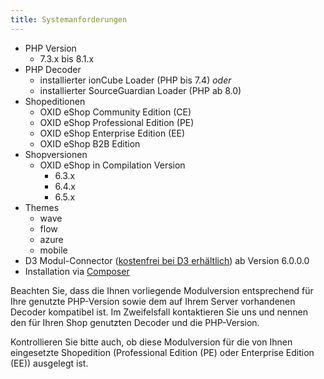```yaml
---
title: Systemanforderungen
---
```


* PHP Version
    * 7.3.x bis 8.1.x
* PHP Decoder
    * installierter ionCube Loader (PHP bis 7.4) *oder*
    * installierter SourceGuardian Loader (PHP ab 8.0)
* Shopeditionen
    * OXID eShop Community Edition (CE)
    * OXID eShop Professional Edition (PE)
    * OXID eShop Enterprise Edition (EE)
    * OXID eShop B2B Edition
* Shopversionen
    * OXID eShop in Compilation Version 
        * 6.3.x
        * 6.4.x
        * 6.5.x
* Themes
    * wave
    * flow
    * azure
    * mobile
* D3 Modul-Connector ([kostenfrei bei D3 erhältlich](https://www.oxidmodule.com/connector/)) ab Version 6.0.0.0 
* Installation via [Composer](https://getcomposer.org)

Beachten Sie, dass die Ihnen vorliegende Modulversion entsprechend für Ihre genutzte PHP-Version sowie dem auf Ihrem Server vorhandenen Decoder kompatibel ist. Im Zweifelsfall kontaktieren Sie uns und nennen den für Ihren Shop genutzten Decoder und die PHP-Version.

Kontrollieren Sie bitte auch, ob diese Modulversion für die von Ihnen eingesetzte Shopedition (Professional Edition (PE) oder Enterprise Edition (EE)) ausgelegt ist. 
